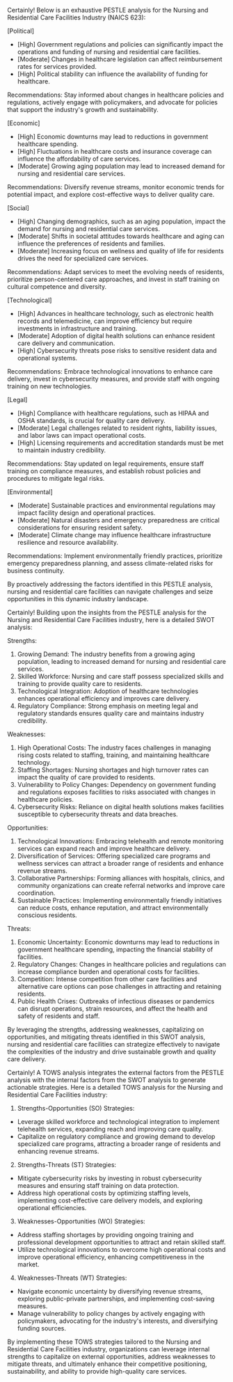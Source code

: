 Certainly! Below is an exhaustive PESTLE analysis for the Nursing and Residential Care Facilities Industry (NAICS 623):

[Political]
- [High] Government regulations and policies can significantly impact the operations and funding of nursing and residential care facilities.
- [Moderate] Changes in healthcare legislation can affect reimbursement rates for services provided.
- [High] Political stability can influence the availability of funding for healthcare.

Recommendations: Stay informed about changes in healthcare policies and regulations, actively engage with policymakers, and advocate for policies that support the industry's growth and sustainability.

[Economic]
- [High] Economic downturns may lead to reductions in government healthcare spending.
- [High] Fluctuations in healthcare costs and insurance coverage can influence the affordability of care services.
- [Moderate] Growing aging population may lead to increased demand for nursing and residential care services.

Recommendations: Diversify revenue streams, monitor economic trends for potential impact, and explore cost-effective ways to deliver quality care.

[Social]
- [High] Changing demographics, such as an aging population, impact the demand for nursing and residential care services.
- [Moderate] Shifts in societal attitudes towards healthcare and aging can influence the preferences of residents and families.
- [Moderate] Increasing focus on wellness and quality of life for residents drives the need for specialized care services.

Recommendations: Adapt services to meet the evolving needs of residents, prioritize person-centered care approaches, and invest in staff training on cultural competence and diversity.

[Technological]
- [High] Advances in healthcare technology, such as electronic health records and telemedicine, can improve efficiency but require investments in infrastructure and training.
- [Moderate] Adoption of digital health solutions can enhance resident care delivery and communication.
- [High] Cybersecurity threats pose risks to sensitive resident data and operational systems.

Recommendations: Embrace technological innovations to enhance care delivery, invest in cybersecurity measures, and provide staff with ongoing training on new technologies.

[Legal]
- [High] Compliance with healthcare regulations, such as HIPAA and OSHA standards, is crucial for quality care delivery.
- [Moderate] Legal challenges related to resident rights, liability issues, and labor laws can impact operational costs.
- [High] Licensing requirements and accreditation standards must be met to maintain industry credibility.

Recommendations: Stay updated on legal requirements, ensure staff training on compliance measures, and establish robust policies and procedures to mitigate legal risks.

[Environmental]
- [Moderate] Sustainable practices and environmental regulations may impact facility design and operational practices.
- [Moderate] Natural disasters and emergency preparedness are critical considerations for ensuring resident safety.
- [Moderate] Climate change may influence healthcare infrastructure resilience and resource availability.

Recommendations: Implement environmentally friendly practices, prioritize emergency preparedness planning, and assess climate-related risks for business continuity.

By proactively addressing the factors identified in this PESTLE analysis, nursing and residential care facilities can navigate challenges and seize opportunities in this dynamic industry landscape.

Certainly! Building upon the insights from the PESTLE analysis for the Nursing and Residential Care Facilities industry, here is a detailed SWOT analysis:

Strengths:
1. Growing Demand: The industry benefits from a growing aging population, leading to increased demand for nursing and residential care services.
2. Skilled Workforce: Nursing and care staff possess specialized skills and training to provide quality care to residents.
3. Technological Integration: Adoption of healthcare technologies enhances operational efficiency and improves care delivery.
4. Regulatory Compliance: Strong emphasis on meeting legal and regulatory standards ensures quality care and maintains industry credibility.

Weaknesses:
1. High Operational Costs: The industry faces challenges in managing rising costs related to staffing, training, and maintaining healthcare technology.
2. Staffing Shortages: Nursing shortages and high turnover rates can impact the quality of care provided to residents.
3. Vulnerability to Policy Changes: Dependency on government funding and regulations exposes facilities to risks associated with changes in healthcare policies.
4. Cybersecurity Risks: Reliance on digital health solutions makes facilities susceptible to cybersecurity threats and data breaches.

Opportunities:
1. Technological Innovations: Embracing telehealth and remote monitoring services can expand reach and improve healthcare delivery.
2. Diversification of Services: Offering specialized care programs and wellness services can attract a broader range of residents and enhance revenue streams.
3. Collaborative Partnerships: Forming alliances with hospitals, clinics, and community organizations can create referral networks and improve care coordination.
4. Sustainable Practices: Implementing environmentally friendly initiatives can reduce costs, enhance reputation, and attract environmentally conscious residents.

Threats:
1. Economic Uncertainty: Economic downturns may lead to reductions in government healthcare spending, impacting the financial stability of facilities.
2. Regulatory Changes: Changes in healthcare policies and regulations can increase compliance burden and operational costs for facilities.
3. Competition: Intense competition from other care facilities and alternative care options can pose challenges in attracting and retaining residents.
4. Public Health Crises: Outbreaks of infectious diseases or pandemics can disrupt operations, strain resources, and affect the health and safety of residents and staff.

By leveraging the strengths, addressing weaknesses, capitalizing on opportunities, and mitigating threats identified in this SWOT analysis, nursing and residential care facilities can strategize effectively to navigate the complexities of the industry and drive sustainable growth and quality care delivery.

Certainly! A TOWS analysis integrates the external factors from the PESTLE analysis with the internal factors from the SWOT analysis to generate actionable strategies. Here is a detailed TOWS analysis for the Nursing and Residential Care Facilities industry:

1. Strengths-Opportunities (SO) Strategies:
- Leverage skilled workforce and technological integration to implement telehealth services, expanding reach and improving care quality.
- Capitalize on regulatory compliance and growing demand to develop specialized care programs, attracting a broader range of residents and enhancing revenue streams.

2. Strengths-Threats (ST) Strategies:
- Mitigate cybersecurity risks by investing in robust cybersecurity measures and ensuring staff training on data protection.
- Address high operational costs by optimizing staffing levels, implementing cost-effective care delivery models, and exploring operational efficiencies.

3. Weaknesses-Opportunities (WO) Strategies:
- Address staffing shortages by providing ongoing training and professional development opportunities to attract and retain skilled staff.
- Utilize technological innovations to overcome high operational costs and improve operational efficiency, enhancing competitiveness in the market.

4. Weaknesses-Threats (WT) Strategies:
- Navigate economic uncertainty by diversifying revenue streams, exploring public-private partnerships, and implementing cost-saving measures.
- Manage vulnerability to policy changes by actively engaging with policymakers, advocating for the industry's interests, and diversifying funding sources.

By implementing these TOWS strategies tailored to the Nursing and Residential Care Facilities industry, organizations can leverage internal strengths to capitalize on external opportunities, address weaknesses to mitigate threats, and ultimately enhance their competitive positioning, sustainability, and ability to provide high-quality care services.


